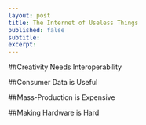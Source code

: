 ```yaml
---
layout: post
title: The Internet of Useless Things
published: false
subtitle:
excerpt: 
---
```


<div class="block"><div class="content-centered" markdown="1">

##Creativity Needs Interoperability

</div></div>
<div class="block"><div class="content-centered" markdown="1">

##Consumer Data is Useful

</div></div>
<div class="block"><div class="content-centered" markdown="1">

##Mass-Production is Expensive

</div></div>
<div class="block"><div class="content-centered" markdown="1">

##Making Hardware is Hard

</div></div>











